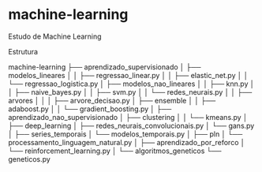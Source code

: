 # machine-learning
Estudo de Machine Learning 

Estrutura 


machine-learning
├── aprendizado_supervisionado
│   ├── modelos_lineares
│   │   ├── regressao_linear.py
│   │   ├── elastic_net.py
│   │   └── regressao_logistica.py
│   ├── modelos_nao_lineares
│   │   ├── knn.py
│   │   ├── naive_bayes.py
│   │   ├── svm.py
│   │   └── redes_neurais.py
│   │   ├── arvores
│   │   │   ├── arvore_decisao.py
│   ├── ensemble
│   │   ├── adaboost.py
│   │   └── gradient_boosting.py
│
├── aprendizado_nao_supervisionado
│   ├── clustering
│   │   └── kmeans.py
│
├── deep_learning
│   ├── redes_neurais_convolucionais.py
│   └── gans.py
│
├── series_temporais
│   └── modelos_temporais.py
│
├── pln
│   └── processamento_linguagem_natural.py
│
├── aprendizado_por_reforco
│   └── reinforcement_learning.py
│
└── algoritmos_geneticos
    └── geneticos.py
